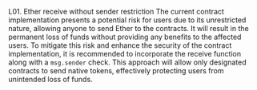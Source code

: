 L01. Ether receive without sender restriction
The current contract implementation presents a potential risk for users due to its unrestricted nature, allowing anyone to send Ether to the contracts. It will result in the permanent loss of funds without providing any benefits to the affected users.
To mitigate this risk and enhance the security of the contract implementation, it is recommended to incorporate the receive function along with a `msg.sender` check. This approach will allow only designated contracts to send native tokens, effectively protecting users from unintended loss of funds.